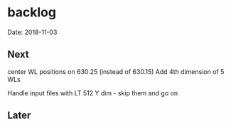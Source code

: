 # backlog
Date: 2018-11-03

## Next
center WL positions on 630.25 (instead of 630.15)
Add 4th dimension of 5 WLs

Handle input files with LT 512 Y dim - skip them and go on

## Later
